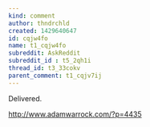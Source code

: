 ```yaml
---
kind: comment
author: thndrchld
created: 1429640647
id: cqjw4fo
name: t1_cqjw4fo
subreddit: AskReddit
subreddit_id : t5_2qh1i
thread_id: t3_33cokv
parent_comment: t1_cqjv7ij
---
```


Delivered.

http://www.adamwarrock.com/?p=4435
